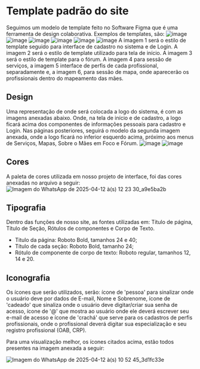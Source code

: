 # Template padrão do site
 Seguimos um modelo de template feito no Software Figma que é uma ferramenta de design colaborativa. Exemplos de templates, são:
 ![image](https://github.com/user-attachments/assets/e1c9fd07-04b1-40e9-9866-95f90df0c59f)
 ![image](https://github.com/user-attachments/assets/a71a5d65-f8e2-409c-86ce-451d0542f5de)
 ![image](https://github.com/user-attachments/assets/f7ab92e4-68aa-46da-a994-71a2dca452a5)
 ![image](https://github.com/user-attachments/assets/adfdcabf-df5e-4b60-b71c-894bfdf2fbdb)
 ![image](https://github.com/user-attachments/assets/2e2215be-93d1-4671-8dd8-9f7bab8d8105)
 ![image](https://github.com/user-attachments/assets/68949089-775f-4d5a-bbdf-b34c82d4c8d7)
  A imagem 1 será o estilo de template seguido para interface de cadastro no sistema e de Login. A imagem 2 será o estilo de template utilizado para tela de início. A imagem 3 será o estilo de template para o fórum. A imagem 4 para sessão de serviços, a imagem 5 interface de perfis de cada profissional, separadamente e, a imagem 6, para sessão de mapa, onde aparecerão os profissionais dentro do mapeamento das mães.

## Design

  Uma representação de onde será colocada a logo do sistema, é com as imagens anexadas abaixo. Onde, na tela de início e de cadastro, a logo ficará acima dos componentes de informações pessoais para cadastro e Login. Nas páginas posteriores, seguirá o modelo da segunda imagem anexada, onde a logo ficará no inferior esquerdo acima, próximo aos menus de Serviços, Mapas, Sobre o Mães em Foco e Fórum.
![image](https://github.com/user-attachments/assets/a239379e-e318-4bf6-a0ed-529809d63f5f)
![image](https://github.com/user-attachments/assets/083a7863-22a8-4a80-b2a7-463bc99b5e2f)


## Cores
  A paleta de cores utilizada em nosso projeto de interface, foi das cores anexadas no arquivo a seguir:
![Imagem do WhatsApp de 2025-04-12 à(s) 12 23 30_a9e5ba2b](https://github.com/user-attachments/assets/70a649e0-5840-4c46-8e52-165870bf9ced)



## Tipografia

  Dentro das funções de nosso site, as fontes utilizadas em: Título de página, Título de Seção, Rótulos de componentes e Corpo de Texto.
- Titulo da página: Roboto Bold, tamanhos 24 e 40; 
- Título de cada seção: Roboto Bold, tamanho 24; 
- Rótulo de componente de corpo de texto: Roboto regular, tamanhos 12, 14 e 20.

## Iconografia

   Os ícones que serão utilizados, serão: ícone de 'pessoa' para sinalizar onde o usuário deve por dados de E-mail, Nome e Sobrenome, ícone de 'cadeado' que sinaliza onde o usuário deve digitar/criar sua senha de acesso, ícone de '@' que mostra ao usuário onde ele deverá escrever seu e-mail de acesso e ícone de 'crachá' que serve para os cadastros de perfis profissionais, onde o profissional deverá digitar sua especialização e seu registro profissional (OAB, CRP). 

   
  Para uma visualização melhor, os ícones citados acima, estão todos presentes na imagem anexada a seguir:
 
  
  
  ![Imagem do WhatsApp de 2025-04-12 à(s) 10 52 45_3d1fc33e](https://github.com/user-attachments/assets/fb7ada03-0c7d-44dd-b1a9-8f0dcabb4da1)

